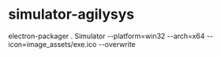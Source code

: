 # simulator-agilysys
electron-packager . Simulator --platform=win32 --arch=x64 --icon=image_assets/exe.ico --overwrite
